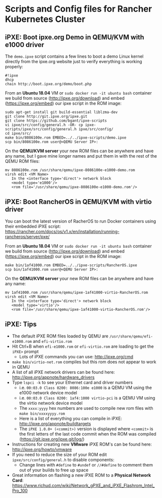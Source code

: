 # Scripts and Config files for Rancher Kubernetes Cluster

## iPXE: Boot ipxe.org Demo in QEMU/KVM with e1000 driver

The `demo.ipxe` script contains a few lines to boot a demo Linux kernel directly from the ipxe.org website just to verify everything is working properly:
```
#!ipxe
dhcp
chain http://boot.ipxe.org/demo/boot.php
```

From an **Ubuntu 18.04** VM or `sudo docker run -it ubuntu bash` container we build from source (http://ipxe.org/download) and embed (https://ipxe.org/embed) our ipxe script in the ROM image:
```
sudo apt-get install git build-essential liblzma-dev
git clone http://git.ipxe.org/ipxe.git
git clone https://github.com/bgant/ipxe-scripts
vi ipxe/src/config/general.h -OR- cp ipxe-scripts/ipxe/src/config/general.h ipxe/src/config/
cd ipxe/src/
make bin/8086100e.rom EMBED=../../ipxe-scripts/demo.ipxe
scp bin/8086100e.rom user@<QEMU Server IP>:
```
On the **QEMU/KVM server** your new ROM files can be anywhere and have any name, but I gave mine longer names and put them in with the rest of the QEMU ROM files:
```
mv 8086100e.rom /usr/share/qemu/ipxe-8086100e-e1000-demo.rom
virsh edit <VM Name>
   In the <interface type='direct'> network block
   <model type='e1000'/> 
   <rom file='/usr/share/qemu/ipxe-8086100e-e1000-demo.rom'/>
```

## iPXE: Boot RancherOS in QEMU/KVM with virtio driver

You can boot the latest version of RacherOS to run Docker containers using their embedded iPXE script:<br>
https://rancher.com/docs/os/v1.x/en/installation/running-rancheros/server/pxe/

From an **Ubuntu 18.04** VM or `sudo docker run -it ubuntu bash` container we build from source (http://ipxe.org/download) and embed (https://ipxe.org/embed) our ipxe script in the ROM image:
```
make bin/1af41000.rom EMBED=../../ipxe-scripts/RancherOS.ipxe
scp bin/1af41000.rom user@<QEMU Server IP>:
```

On the **QEMU/KVM server** your new ROM files can be anywhere and have any name:
```
mv 1af41000.rom /usr/share/qemu/ipxe-1af41000-virtio-RancherOS.rom
virsh edit <VM Name>
   In the <interface type='direct'> network block
   <model type='virtio'/> 
   <rom file='/usr/share/qemu/ipxe-1af41000-virtio-RancherOS.rom'/>
```

## iPXE: Tips
* The default iPXE ROM files loaded by QEMU are `/usr/share/qemu/efi-e1000.rom` and `efi-virtio.rom`
* Hit Ctrl+B when `efi-e1000.rom` or `efi-virtio.rom` are loading to get the `iPXE>` prompt
  * Lots of iPXE commands you can use: http://ipxe.org/cmd
* `make bin/virtio-net.rom` compiles but this rom does not appear to work in QEMU
* A list of all iPXE network drivers can be found here: http://ipxe.org/appnote/hardware_drivers
* Type `lspci -k` to see your Ethernet card and driver numbers
  * i.e. `00:03.0 Class 0200: 8086:100e e1000` is a QEMU VM using the e1000 network device model
  * i.e. `00:03.0 Class 0200: 1af4:1000 virtio-pci` is a QEMU VM using the virtio network device model
  * The `xxxx:yyyy` hex numbers are used to compile new rom files with `make bin/xxxxyyyy.rom` 
  * Here is a list of everything you can compile in iPXE: http://ipxe.org/appnote/buildtargets
  * The `iPXE 1.0.0+ (<commit>)` version is displayed where `<commit>` is the first letters of the last code commit when the ROM was compiled (https://git.ipxe.org/ipxe.git/log/)
* Instructions for creating new **VMware** iPXE ROM's can be found here: http://ipxe.org/howto/vmware 
* If you need to reduce the size of your ROM edit `ipxe/src/config/general.h` to disable components:
  * Change lines with `#define` to `#undef` or `//#define` to comment them out of your builds to free up space
* Great information on flashing a new iPXE ROM to a **Physical Network Card**:<br>https://www.richud.com/wiki/Network_gPXE_and_iPXE_Flashrom_Intel_Pro_100
